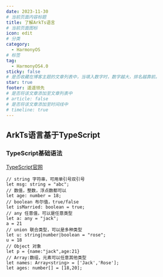 ```yaml
---
date: 2023-11-30
# 当前页面内容标题
title: 了解ArkTs语言
# 当前页面图标
icon: edit
# 分类
category:
  - HarmonyOS
# 标签
tag:
  - HarmonyOS4.0
sticky: false
# 是否收藏在博客主题的文章列表中，当填入数字时，数字越大，排名越靠前。
star: true
footer: 遥遥领先
# 是否将该文章添加至文章列表中
# article: false
# 是否将该文章添加至时间线中
# timeline: true
---
```

## ArkTs语言基于TypeScript
### TypeScript基础语法
[TypeScript官网](https://developer.harmonyos.com/)
```
// string 字符串，可用单引号双引号
let msg: string = "abc";
// 数值，整数，浮点数都可以
let age: number = 18;
// boolean 布尔值，true/false
let isMarried: boolean = true;
// any 任意值，可以是任意类型
let a: any = "jack";
a = 21
// union 联合类型，可以是多种类型
let u: string|number|boolean = "rose";
u = 18
// Object 对象
let p = {name:"jack",age:21}
// Array:数组，元素可以任意其他类型
let names: Array<string> = ['Jack','Rose'];
let ages: number[] = [18,20];
```